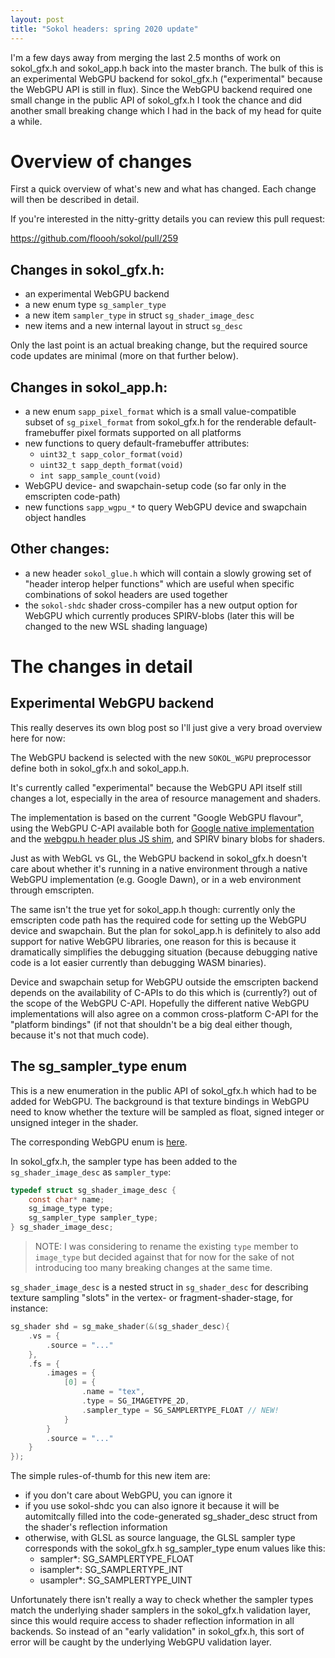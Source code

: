 ```yaml
---
layout: post
title: "Sokol headers: spring 2020 update"
---
```


I'm a few days away from merging the last 2.5 months of work on sokol_gfx.h
and sokol_app.h back into the master branch. The bulk of this is an
experimental WebGPU backend for sokol_gfx.h ("experimental" because the
WebGPU API is still in flux). Since the WebGPU backend required one
small change in the public API of sokol_gfx.h I took the chance and
did another small breaking change which I had in the back of my head for quite a while.

# Overview of changes

First a quick overview of what's new and what has changed. Each change
will then be described in detail.

If you're interested in the nitty-gritty details you can review
this pull request:

https://github.com/floooh/sokol/pull/259

## Changes in sokol_gfx.h:

- an experimental WebGPU backend
- a new enum type ```sg_sampler_type```
- a new item ```sampler_type``` in struct ```sg_shader_image_desc```
- new items and a new internal layout in struct ```sg_desc```

Only the last point is an actual breaking change, but the required
source code updates are minimal (more on that further below).

## Changes in sokol_app.h:

- a new enum ```sapp_pixel_format``` which is a small value-compatible subset
  of ```sg_pixel_format``` from sokol_gfx.h for the renderable
  default-framebuffer
pixel formats supported on all platforms
- new functions to query default-framebuffer attributes:
    - ```uint32_t sapp_color_format(void)```
    - ```uint32_t sapp_depth_format(void)```
    - ```int sapp_sample_count(void)```
- WebGPU device- and swapchain-setup code (so far only in the
emscripten code-path)
- new functions ```sapp_wgpu_*``` to query WebGPU device and swapchain object handles

## Other changes:

- a new header ```sokol_glue.h``` which will contain a slowly growing
set of "header interop helper functions" which are useful when 
specific combinations of sokol headers are used together
- the ```sokol-shdc``` shader cross-compiler has a new output option
for WebGPU which currently produces SPIRV-blobs (later this will be changed
to the new WSL shading language)

# The changes in detail

## Experimental WebGPU backend

This really deserves its own blog post so I'll just give a very broad
overview here for now:

The WebGPU backend is selected with the new ```SOKOL_WGPU``` preprocessor
define both in sokol_gfx.h and sokol_app.h. 

It's currently called "experimental" because the WebGPU API itself still
changes a lot, especially in the area of resource management and
shaders.

The implementation is based on the current "Google WebGPU flavour", using
the WebGPU C-API available both for [Google native implementation](https://dawn.googlesource.com/dawn)
and the [webgpu.h header plus JS shim](https://github.com/emscripten-core/emscripten/blob/master/system/include/webgpu/webgpu.h), and SPIRV binary blobs for shaders.

Just as with WebGL vs GL, the WebGPU backend in sokol_gfx.h doesn't care about
whether it's running in a native environment through a native WebGPU
implementation (e.g. Google Dawn), or in a web environment through emscripten.

The same isn't the true yet for sokol_app.h though: currently only the emscripten code
path has the required code for setting up the WebGPU device and swapchain. But
the plan for sokol_app.h is definitely to also add support for native WebGPU
libraries, one reason for this is because it dramatically simplifies the
debugging situation (because debugging native code is a lot easier currently
than debugging WASM binaries).

Device and swapchain setup for WebGPU outside the emscripten backend depends on the
availability of C-APIs to do this which is (currently?) out of the scope of
the WebGPU C-API. Hopefully the different native WebGPU implementations will also
agree on a common cross-platform C-API for the "platform bindings" (if not
that shouldn't be a big deal either though, because it's not that much code).

## The sg_sampler_type enum

This is a new enumeration in the public API of sokol_gfx.h which had to be
added for WebGPU. The background is that texture bindings in WebGPU need
to know whether the texture will be sampled as float, signed integer or
unsigned integer in the shader.

The corresponding WebGPU enum is [here](https://github.com/emscripten-core/emscripten/blob/4d4de90be481a12a69ea25b21d28d0cbc675e650/system/include/webgpu/webgpu.h#L274-L279).

In sokol_gfx.h, the sampler type has been added to the ```sg_shader_image_desc```
as ```sampler_type```:

```c
typedef struct sg_shader_image_desc {
    const char* name;
    sg_image_type type;
    sg_sampler_type sampler_type;
} sg_shader_image_desc;
```

> NOTE: I was considering to rename the existing ```type``` member to 
```image_type``` but decided against that for now for the sake of not
introducing too many breaking changes at the same time.

```sg_shader_image_desc``` is a nested struct in ```sg_shader_desc``` for
describing texture sampling "slots" in the vertex- or fragment-shader-stage,
for instance:

```c
sg_shader shd = sg_make_shader(&(sg_shader_desc){
    .vs = {
        .source = "..."
    },
    .fs = {
        .images = {
            [0] = {
                .name = "tex",
                .type = SG_IMAGETYPE_2D,
                .sampler_type = SG_SAMPLERTYPE_FLOAT // NEW!
            }
        }
        .source = "..."
    }
});
```

The simple rules-of-thumb for this new item are:

- if you don't care about WebGPU, you can ignore it
- if you use sokol-shdc you can also ignore it because it will be automitcally
filled into the code-generated sg_shader_desc struct from the shader's
reflection information
- otherwise, with GLSL as source language, the GLSL sampler type
corresponds with the sokol_gfx.h sg_sampler_type enum values like this:
    - sampler*: SG_SAMPLERTYPE_FLOAT
    - isampler*: SG_SAMPLERTYPE_INT
    - usampler*: SG_SAMPLERTYPE_UINT

Unfortunately there isn't really a way to check whether the sampler types
match the underlying shader samplers in the sokol_gfx.h validation layer,
since this would require access to shader reflection information in all
backends. So instead of an "early validation" in sokol_gfx.h, this sort
of error will be caught by the underlying WebGPU validation layer.

